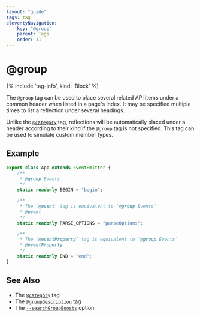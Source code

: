 ```yaml
---
layout: "guide"
tags: tag
eleventyNavigation:
    key: "@group"
    parent: Tags
    order: 11
---
```


# @group

{% include 'tag-info', kind: 'Block' %}

The `@group` tag can be used to place several related API items under a common header when
listed in a page's index. It may be specified multiple times to list a reflection under several
headings.

Unlike the [`@category`](/tags/category/) tag, reflections will be automatically placed under
a header according to their kind if the `@group` tag is not specified. This tag can be used to
simulate custom member types.

## Example

```ts
export class App extends EventEmitter {
    /**
     * @group Events
     */
    static readonly BEGIN = "begin";

    /**
     * The `@event` tag is equivalent to `@group Events`
     * @event
     */
    static readonly PARSE_OPTIONS = "parseOptions";

    /**
     * The `@eventProperty` tag is equivalent to `@group Events`
     * @eventProperty
     */
    static readonly END = "end";
}
```

## See Also

-   The [`@category`](/tags/category/) tag
-   The [`@groupDescription`](/tags/groupDescription/) tag
-   The [`--searchGroupBoosts`](/options/output/#searchgroupboosts) option
